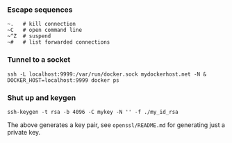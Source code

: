### Escape sequences

    ~.   # kill connection
    ~C   # open command line
    ~^Z  # suspend
    ~#   # list forwarded connections

### Tunnel to a socket

    ssh -L localhost:9999:/var/run/docker.sock mydockerhost.net -N &
    DOCKER_HOST=localhost:9999 docker ps

### Shut up and keygen

    ssh-keygen -t rsa -b 4096 -C mykey -N '' -f ./my_id_rsa

The above generates a key pair, see `openssl/README.md` for generating just a private key.
